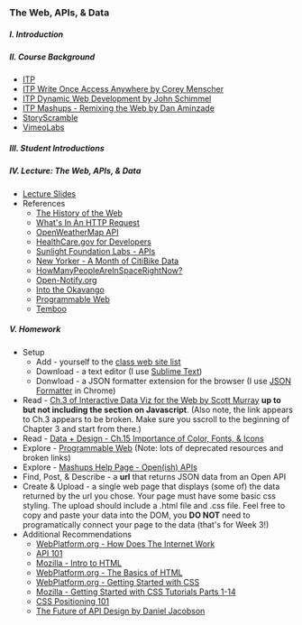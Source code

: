 ### The Web, APIs, & Data

##### I. Introduction

##### II. Course Background
* [ITP](http://itp.nyu.edu/)
* [ITP Write Once Access Anywhere by Corey Menscher](http://menscher.com/teaching/woaa/)
* [ITP Dynamic Web Development by John Schimmel](http://itpwebclass.herokuapp.com/)
* [ITP Mashups - Remixing the Web by Dan Aminzade](http://webremix.org/syllabus.php)
* [StoryScramble](http://storyscramble.com)
* [VimeoLabs](http://vimeolabs.com)

##### III. Student Introductions

##### IV. Lecture: The Web, APIs, & Data

* [Lecture Slides](https://dl.dropboxusercontent.com/u/9648298/Mashups_Fall2014_Week1_Lecture_Upload.pdf)
* References
	* [The History of the Web](http://docs.webplatform.org/wiki/concepts/internet_and_web/The_History_of_the_Web)
	* [What's In An HTTP Request](http://rve.org.uk/dumprequest)
	* [OpenWeatherMap API](http://openweathermap.org/API)
	* [HealthCare.gov for Developers](https://www.healthcare.gov/developers/)
	* [Sunlight Foundation Labs - APIs](http://sunlightfoundation.com/api/)
	* [New Yorker - A Month of CitiBike Data](http://www.newyorker.com/sandbox/business/citi-bike.html)
	* [HowManyPeopleAreInSpaceRightNow?](http://www.howmanypeopleareinspacerightnow.com/)
	* [Open-Notify.org](http://open-notify.org/)
	* [Into the Okavango](http://intotheokavango.org/)
	* [Programmable Web](http://programmableweb.com)
	* [Temboo](https://www.temboo.com/)

##### V. Homework
* Setup
	* Add -  yourself to the [class web site list](https://docs.google.com/spreadsheets/d/1c_7z-jRsvXJHaoifS1imojktuyf9nNgAepcgXZ4kBCg/edit?usp=sharing)
	* Download - a text editor (I use [Sublime Text](http://www.sublimetext.com/))
	* Donwload - a JSON formatter extension for the browser (I use [JSON Formatter](https://chrome.google.com/webstore/detail/json-formatter/bcjindcccaagfpapjjmafapmmgkkhgoa?hl=en) in Chrome)
* Read - [Ch.3 of Interactive Data Viz for the Web by Scott Murray](http://chimera.labs.oreilly.com/books/1230000000345/index.html) **up to but not including the section on Javascript**. (Also note, the link appears to Ch.3 appears to be broken. Make sure you sscroll to the beginning of Chapter 3 and start from there.)
* Read - [Data + Design - Ch.15 Importance of Color, Fonts, & Icons](https://infoactive.co/data-design/ch15)
* Explore - [Programmable Web](http://programmableweb.com) (Note: lots of deprecated resources and broken links)
* Explore - [Mashups Help Page - Open(ish) APIs](https://github.com/craigprotzel/Mashups/tree/master/__HELP#openish-apis)
* Find, Post, & Describe - a **url** that returns JSON data from an Open API
* Create & Upload - a single web page that displays (some of) the data returned by the url you chose. Your page must have some basic css styling. The upload should include a .html file and .css file. Feel free to copy and paste your data into the DOM, you **DO NOT** need to programatically connect your page to the data (that's for Week 3!)
* Additional Recommendations
	* [WebPlatform.org - How Does The Internet Work](https://docs.webplatform.org/wiki/concepts/Internet_and_Web/How_does_the_Internet_Work)
	* [API 101](http://apievangelist.com/index.html)
	* [Mozilla - Intro to HTML](https://developer.mozilla.org/en-US/docs/Web/Guide/HTML/Introduction)
	* [WebPlatform.org - The Basics of HTML](http://docs.webplatform.org/wiki/guides/the_basics_of_html)
	* [WebPlatform.org - Getting Started with CSS](http://docs.webplatform.org/wiki/guides/getting_started_with_css)
	* [Mozilla - Getting Started with CSS Tutorials Parts 1-14](https://developer.mozilla.org/en-US/docs/Web/Guide/CSS/Getting_started)
	* [CSS Positioning 101](http://alistapart.com/article/css-positioning-101)
	* [The Future of API Design by Daniel Jacobson](http://thenextweb.com/dd/2013/12/17/future-api-design-orchestration-layer)
